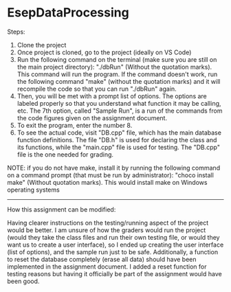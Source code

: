 # EsepDataProcessing

Steps:
1) Clone the project
2) Once project is cloned, go to the project (ideally on VS Code)
3) Run the following command on the terminal (make sure you are still on the main project directory):
           "./dbRun" (Without the quotation marks).
   This command will run the program. If the command doesn't work, run the following command "make" (without the quotation marks) and it will recompile the code so that you can run "./dbRun" again.
4) Then, you will be met with a prompt list of options. The options are labeled properly so that you understand what function it may be calling, etc. The 7th option, called "Sample Run", is a run of the commands from the code figures given on the assignment document.
5) To exit the program, enter the number 8.
6) To see the actual code, visit "DB.cpp" file, which has the main database function definitions. The file "DB.h" is used for declaring the class and its functions, while the "main.cpp" file is used for testing. The "DB.cpp" file is the one needed for grading.

NOTE: if you do not have make, install it by running the following command on a command prompt (that must be run by administrator): "choco install make" (Without quotation marks). This would install make on Windows operating systems

-----------------------------------------------------------------------------------------------------------

How this assignment can be modified:


Having clearer instructions on the testing/running aspect of the project would be better. I am unsure of how the graders would run the project (would they take the class files and run their own testing file, or would they want us to create a user interface), so I ended up creating the user interface (list of options), and the sample run just to be safe. Additionally, a function to reset the database completely (erase all data) should have been implemented in the assignment document. I added a reset function for testing reasons but having it officially be part of the assignment would have been good.
